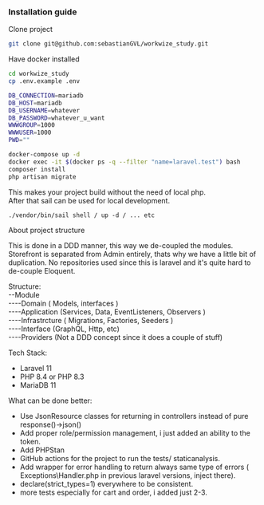 ### Installation guide

Clone project

```bash
git clone git@github.com:sebastianGVL/workwize_study.git
```

Have docker installed
```bash
cd workwize_study
cp .env.example .env

DB_CONNECTION=mariadb
DB_HOST=mariadb
DB_USERNAME=whatever
DB_PASSWORD=whatever_u_want
WWWGROUP=1000
WWWUSER=1000
PWD=""

docker-compose up -d
docker exec -it $(docker ps -q --filter "name=laravel.test") bash
composer install
php artisan migrate
```

This makes your project build without the need of local php.  
After that sail can be used for local development.
```
./vendor/bin/sail shell / up -d / ... etc
```

About project structure

This is done in a DDD manner, this way we de-coupled the modules.
Storefront is separated from Admin entirely, thats why we have a little bit of duplication.
No repositories used since this is laravel and it's quite hard to de-couple Eloquent.

Structure:  
--Module  
----Domain ( Models, interfaces )  
----Application (Services, Data, EventListeners, Observers )  
----Infrastrcture ( Migrations, Factories, Seeders )  
----Interface (GraphQL, Http, etc)  
----Providers (Not a DDD concept since it does a couple of stuff)  

Tech Stack:
- Laravel 11   
- PHP 8.4 or PHP 8.3
- MariaDB 11

What can be done better: 
- Use JsonResource classes for returning in controllers instead of pure response()->json()   
- Add proper role/permission management, i just added an ability to the token.   
- Add PHPStan    
- GitHub actions for the project to run the tests/ staticanalysis.     
- Add wrapper for error handling to return always same type of errors ( Exceptions\Handler.php in previous laravel versions, inject there).
- declare(strict_types=1) everywhere to be consistent.
- more tests especially for cart and order, i added just 2-3.   

